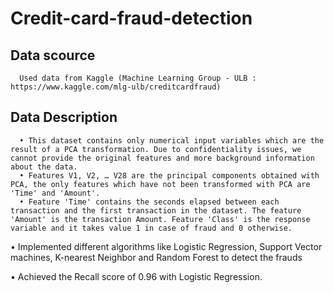 # Credit-card-fraud-detection

## Data scource
      Used data from Kaggle (Machine Learning Group - ULB : https://www.kaggle.com/mlg-ulb/creditcardfraud)
## Data Description
      •	This dataset contains only numerical input variables which are the result of a PCA transformation. Due to confidentiality issues, we cannot provide the original features and more background information about the data. 
      •	Features V1, V2, … V28 are the principal components obtained with PCA, the only features which have not been transformed with PCA are 'Time' and 'Amount'. 
      •	Feature 'Time' contains the seconds elapsed between each transaction and the first transaction in the dataset. The feature 'Amount' is the transaction Amount. Feature 'Class' is the response variable and it takes value 1 in case of fraud and 0 otherwise.




•	Implemented different algorithms like Logistic Regression, Support Vector machines, K-nearest Neighbor and Random Forest to detect the frauds

• Achieved the Recall score of 0.96 with Logistic Regression.
